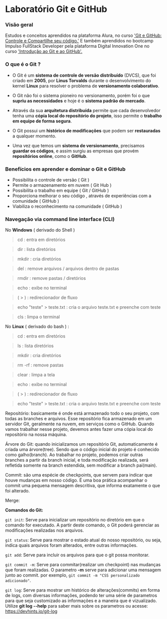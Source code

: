 # Laboratório Git e GitHub

### Visão geral

Estudos e conceitos aprendidos na plataforma Alura, no curso ['Git e GitHub: Controle e Compartilhe seu código.'](https://cursos.alura.com.br/course/git-github-controle-de-versao) E também aprendidos no bootcamp Impulso FullStack Developer pela plataforma Digital Innovation One no curso ['Introdução ao Git e ao GitHub'.](https://web.digitalinnovation.one/course/introducao-ao-git-e-ao-github/learning/75b9fe49-6ed4-4480-83a7-7e37fc356aa9/)

### O que é o Git ?

- O Git é um __sistema de controle de versão distribuído__ (DVCS), que foi criado em __2005__, por __Linus Torvalds__ durante o desenvolvimento do kernel __Linux__ para resolver o problema de __versionamento colaborativo__. 

- O Git não foi o sistema pioneiro no versionamento, porém foi o que __supriu as necessidades__ e hoje é o __sistema padrão do mercado__. 
- Através da sua __arquitetura distribuída__ permite que cada desenvolvedor tenha uma __cópia local do repositório do projeto__, isso permite o __trabalho em equipe de forma segura__. 
- O Git possui um __histórico de modificações__ que podem ser __restauradas__ a qualquer momento. 
- Uma vez que temos um __sistema de versionamento__, precisamos __guardar os códigos__, e assim surgiu as empresas que provém __repositórios online__, como o __GitHub__.

### Benefícios em aprender e dominar o Git e GitHub

- Possibilita o controle de versão ( Git )
- Permite o armazenamento em nuvem ( Git Hub )
- Possibilita o trabalho em equipe ( Git / GitHub )
- Proporciona melhorar o seu código , através de experiências com a comunidade ( GitHub )
- Viabiliza o reconhecimento na comunidade ( GitHub )

### Navegação via command line interface (CLI)

No __Windows__ ( derivado do Shell ) 
> cd : entra em diretórios

> dir : lista diretórios

> mkdir : cria diretórios

> del : remove arquivos / arquivos dentro de pastas

> rmdir : remove pastas / diretórios 

> echo : exibe no terminal

> ( > ) : redirecionador de fluxo

> echo "teste" > teste.txt : cria o arquivo teste.txt e preenche com teste

> cls : limpa o terminal

No __Linux__ ( derivado do bash ) : 
> cd : entra em diretórios

> ls : lista diretórios

> mkdir : cria diretórios

> rm -rf  : remove pastas

> clear : limpa a tela

> echo : exibe no terminal

> ( > ) : redirecionador de fluxo

> echo "teste" > teste.txt : cria o arquivo teste.txt e preenche com teste



Repositório: basicamente é onde está armazenado todo o seu projeto, com todas as branches e arquivos. Esse repositório fica armazenado
em um servidor Git, geralmente na nuvem, em serviços como o GitHub. Quando vamos trabalhar nesse projeto, devemos antes fazer uma cópia local do
repositório na nossa máquina.

Árvore do Git: quando inicializamos um repositório Git, automaticamente é criada uma árvore(tree). Sendo que o código inicial do projeto é conhecido
como galho(branch). Ao trabalhar no projeto, podemos criar outras branches a partir da branch inicial, e toda modificação realizada, será refletida
somente na branch estendida, sem modificar a branch pai(main).

Commit: são uma espécie de checkpoints, que servem para indicar que houve mudanças em nosso código. É uma boa prática acompanhar o commit uma pequena
mensagem descritiva, que informa exatamente o que foi alterado.

Merge:

__Comandos do Git:__

```git init```: Serve para inicializar um repositório no diretório em que o comando for executado. A partir deste comando, o Git poderá gerenciar as modificações realizadas nos arquivos.

```git status```: Serve para mostrar o estado atual do nosso repositório, ou seja, indica quais arquivos foram alterados, entre outras informações.

```git add```: Serve para incluir os arquivos para que o git possa monitorar.

```git commit -m```: Serve para commitar(realizar um checkpoint) nas mudanças que foram realizadas. O parametro __-m__ serve para adicionar uma mensagem junto ao commit.
por exemplo, ```git commit -m "CSS personalizado adicionado"```.

```git log```: Serve para mostrar um histórico de alterações(commits) em forma de logs, com diversas informações, podendo ter uma série de parametros para que seja customizado
as informações e a maneira que é vizualizado. Utilize __git log --help__ para saber mais sobre os parametros ou acesse: https://devhints.io/git-log


